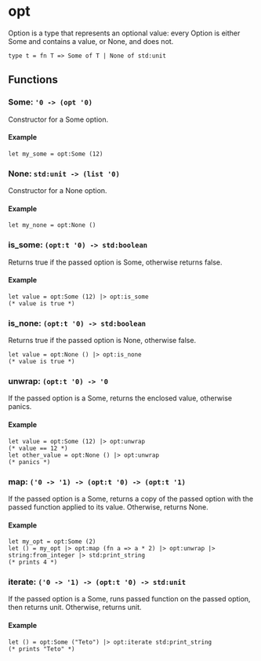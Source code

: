 # opt
Option is a type that represents an optional value: every Option is either Some and contains a value, or None, and does not.
```halcyon
type t = fn T => Some of T | None of std:unit
```
## Functions 
### Some: `'0 -> (opt '0)`
Constructor for a Some option.
#### Example
```halcyon
let my_some = opt:Some (12)
```
### None: `std:unit -> (list '0)`
Constructor for a None option.
#### Example
```halcyon
let my_none = opt:None ()
```
### is_some: `(opt:t '0) -> std:boolean`
Returns true if the passed option is Some, otherwise returns false.
#### Example
```halcyon
let value = opt:Some (12) |> opt:is_some 
(* value is true *)
```
### is_none: `(opt:t '0) -> std:boolean`
Returns true if the passed option is None, otherwise false.
```halcyon
let value = opt:None () |> opt:is_none 
(* value is true *)
```
### unwrap: `(opt:t '0) -> '0`
If the passed option is a Some, returns the enclosed value, otherwise panics.
#### Example
```halcyon
let value = opt:Some (12) |> opt:unwrap
(* value == 12 *)
let other_value = opt:None () |> opt:unwrap
(* panics *)
```
### map: `('0 -> '1) -> (opt:t '0) -> (opt:t '1)`
If the passed option is a Some, returns a copy of the passed option with the passed function applied to its value.
Otherwise, returns None.
#### Example
```halcyon
let my_opt = opt:Some (2)
let () = my_opt |> opt:map (fn a => a * 2) |> opt:unwrap |> string:from_integer |> std:print_string
(* prints 4 *) 
```
### iterate: `('0 -> '1) -> (opt:t '0) -> std:unit`
If the passed option is a Some, runs passed function on the passed option, then returns unit.
Otherwise, returns unit.
#### Example
```halcyon
let () = opt:Some ("Teto") |> opt:iterate std:print_string
(* prints "Teto" *)
```
